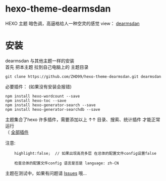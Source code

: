 # hexo-theme-dearmsdan
HEXO 主题 暗色调，高逼格给人一种空灵的感觉 
view： [dearmsdan](https://dearmsdan.com/)

# 安装

dearmsdan 与其他主题一样的安装  
首先 把本主题 拉到自己电脑上的 主题目录

```
git clone https://github.com/ZHD99/hexo-theme-dearmsdan.git dearmsdan
```

 必要插件： (如果没有安装会报错)
```
npm install hexo-wordcount --save  
npm install hexo-toc --save  
npm install hexo-generator-search --save  
npm install hexo-generator-searchdb --save  
```

主题集合了hexo 许多插件，需要添加以上 ↑↑ 目录、搜索、统计插件 才能正常运行  
（ [全部插件](https://github.com/ZHD99/hexo-theme-dearmsdan/blob/master/package.json)

注意:    

```
    highlight:false;  // 如果出现高亮多层 在总体的配置文件config设置false
```
        检查总体的配置文件config 语言是否是 language: zh-CN


主题在测试中，如果有问题请 [Issues](https://github.com/ZHD99/hexo-theme-dearmsdan/issues) 哦...


